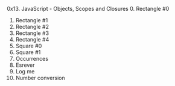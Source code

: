 0x13. JavaScript - Objects, Scopes and Closures
0. Rectangle #0
1. Rectangle #1
2. Rectangle #2
3. Rectangle #3
4. Rectangle #4
5. Square #0
6. Square #1
7. Occurrences
8. Esrever
9. Log me
10. Number conversion

